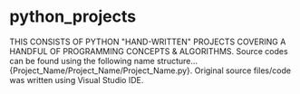 # python_projects

THIS CONSISTS OF PYTHON "HAND-WRITTEN" PROJECTS COVERING A HANDFUL OF PROGRAMMING CONCEPTS & ALGORITHMS.
Source codes can be found using the following name structure...{Project_Name/Project_Name/Project_Name.py}.
Original source files/code was written using Visual Studio IDE.
